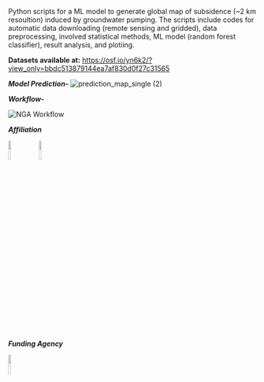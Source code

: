 Python scripts for a ML model to generate global map of subsidence (~2 km resoultion) induced by groundwater pumping. The scripts include codes for automatic data downloading (remote sensing and gridded), data preprocessing, involved statistical methods, ML model (random forest classifier), result analysis, and plotiing.

**Datasets available at:** https://osf.io/yn6k2/?view_only=bbdc513879144ea7af830d0f27c31565

_**Model Prediction-**_
![prediction_map_single (2)](https://user-images.githubusercontent.com/77580408/201692366-5145fbfa-b61c-4b34-9502-8365e9bd7657.jpg)




_**Workflow-**_

![NGA Workflow](https://user-images.githubusercontent.com/77580408/195906436-0249ad09-1c7e-4f0c-966d-5b2d5fbd87eb.png)


_**Affiliation**_

<img src="https://user-images.githubusercontent.com/77580408/216176949-71a889cd-8926-4c19-8cd4-cece55303931.png" width="10%" height="10%" /> &nbsp; <img src="https://user-images.githubusercontent.com/77580408/216177156-66d191fb-6c7a-4e84-ba1b-4291767864bb.png" width="10%" height="10%" />


_**Funding Agency**_

<img src="https://user-images.githubusercontent.com/77580408/216178574-1ab9be62-a46c-4f8a-92b0-1250a440bffe.png" width="10%" height="10%" />
